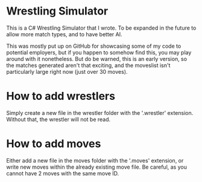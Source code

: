 # Wrestling Simulator
This is a C# Wrestling Simulator that I wrote. To be expanded in the future to allow more match types, and to have better AI.

This was mostly put up on GitHub for showcasing some of my code to potential employers, but if you happen to somehow find this, you may play around with it nonetheless. But do be warned, this is an early version, so the matches generated aren't that exciting, and the moveslist isn't particularly large right now (just over 30 moves).

# How to add wrestlers
Simply create a new file in the wrestler folder with the '.wrestler' extension. Without that, the wrestler will not be read.

# How to add moves
Either add a new file in the moves folder with the '.moves' extension, or write new moves within the already existing move file. Be careful, as you cannot have 2 moves with the same move ID.
